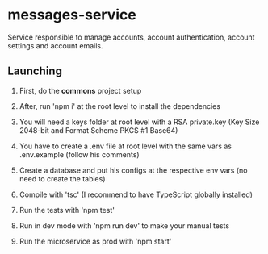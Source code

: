 # messages-service

Service responsible to manage accounts, account authentication, account settings and account emails.

## Launching

1. First, do the **commons** project setup

2. After, run 'npm i' at the root level to install the dependencies

3. You will need a keys folder at root level with a RSA private.key (Key Size 2048-bit and Format Scheme PKCS #1 Base64)

4. You have to create a .env file at root level with the same vars as .env.example (follow his comments)

5. Create a database and put his configs at the respective env vars (no need to create the tables)

6. Compile with 'tsc' (I recommend to have TypeScript globally installed)

7. Run the tests with 'npm test'

8. Run in dev mode with 'npm run dev' to make your manual tests

9. Run the microservice as prod with 'npm start'
